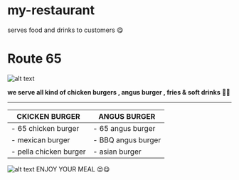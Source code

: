 # my-restaurant
serves food and drinks to customers 😋

# Route 65
![alt text](https://static.wixstatic.com/media/33b6fc_f42ca8dba66d498bad96d673123875d2~mv2_d_1387_1493_s_2.png/v1/fit/w_2500,h_1330,al_c/33b6fc_f42ca8dba66d498bad96d673123875d2~mv2_d_1387_1493_s_2.png)

**we serve all kind of chicken burgers , angus burger  , fries & soft drinks** 🍔🍟

---
 
| CKICKEN BURGER | ANGUS BURGER |
| ----------- | ----------- |
| - 65 chicken burger |- 65 angus burger |
| - mexican burger |- BBQ angus burger  |
| - pella chicken burger | - asian burger 

![alt text](https://scontent.famm10-1.fna.fbcdn.net/v/t39.30808-6/287119043_5519091338102326_2755711321130640052_n.jpg?stp=dst-jpg_p843x403&_nc_cat=103&ccb=1-7&_nc_sid=730e14&_nc_eui2=AeGveONnxFjIP97wNkF6a2zpf1INnfffd9V_Ug2d99931R8yRAk4grvb6-YwKdoXOG6NWkdESELNyjkYWDeUBtIe&_nc_ohc=6Q3c3Q6S-5MAX-ztCDn&_nc_ht=scontent.famm10-1.fna&oh=00_AT-Rb0yz1a-D3F6e98sM8GnnxjuHSlpSHbKxO9IeAkdgQQ&oe=62C02B75)
ENJOY YOUR MEAL 😍😋

